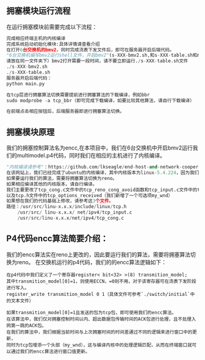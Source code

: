 ## 拥塞模块运行流程

在运行拥塞模块前需要完成以下流程：
```python
完成相应终端主机的内核编译
完成系统启动初始化模块:具体详情请查看介绍
在打开6台交换机的bmv2，同时完成流表下发文件后，即可在服务器开启后端代码。
"6台交换机编写bmv2运行shell文件，开启bmv2"(s-XXX-bmv2.sh,和s-XXX-table.sh和multimodel.p4、s176-commands.txt)
请放在同一文件夹下）bmv2打开需要一段时间，请不要立即运行./s-XXX-table.sh文件
./s-XXX-bmv2.sh
./s-XXX-table.sh
服务器开启后端代码：
python main.py

在tcp层进行拥塞算法切换需要提前进行拥塞算法的下载编译，例如bbr
sudo modprobe -a tcp_bbr（即可完成下载编译，如要比较其他算法，请自行下载编译）

在前端点击相应按钮后，后端服务器即进行拥塞算法切换。
```

## 拥塞模块原理
我们的拥塞控制算法名为encc,在本项目中，我们在6台交换机中开启bmv2运行我们的multimodel.p4代码，同时我们在相应的主机进行了内核编译。
```python
"内核编译请参考"：https://github.com/lkseagle/end-host-and-network-cooperation
在该网站上，我们已经完成了ubuntu的内核编译，其中内核版本为linux-5.4.224，因为我们的代码是基于 Reno 原始代码修改。
如果要运行我们的算法，需要将拥塞算法切换为reno。
如果相应编译其他的内核版本，请自行编译。
我们主要更改了tcp_cong.c文件中的tcp_reno_cong_avoid函数和tcp_input.c文件中的tcp_parse_options函数，
以及tcp.h文件中的tcp_options_received（我们新增了一个可选项my_wnd）
如果想在我们的代码基础上修改，请参考这3个文件。
路径：/usr/src/linu-x.x.x/include/linux/tcp.h
    /usr/src/ linu-x.x.x/ net/ipv4/tcp_input.c
    /usr/src/linu-x.x.x/net/ipv4/tcp_cong.c
```

## P4代码encc算法简要介绍：
我们的encc算法实在reno上更改的，因此要运行我们的算法，需要将拥塞算法切换为reno。
在交换机运行的p4代码，我们的的encc算法逻辑如下：
```text
在p4代码中我们定义了一个寄存器register< bit<32> >(8) transmition_model;
其中transmition_model[0]=1，则使用ECCN，=0则不用，对于该寄存器可在流表下发阶段进行写入。
register_write transmition_model 0 1（具体文件可参考`./switch/initial`中的文本文件）
```
```text
如果transmition_model[0]=1且发送的包为tcp包，即可使用我们的encc算法。
在该算法中，我们仅对拥塞控制时间以内、超出数据包传输时间的ACK包进行处理，且不处理入网第一跳的ACK包。
在我们的算法中，我们根据当前时间与上次拥塞时间的时间差通过不同的逻辑来进行窗口中的更新，
同时为tcp包增添一个头部（my_wnd），这与编译内核中的处理逻辑匹配，从而在终端窗口就可以通过我们的encc算法进行窗口值更新。
```
